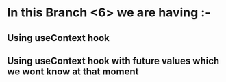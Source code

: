 # In this Branch <6> we are having :-

## Using useContext hook

## Using useContext hook with future values which we wont know at that moment

